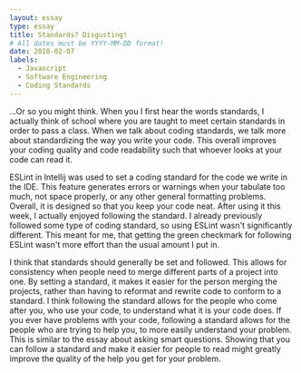 ```yaml
---
layout: essay
type: essay
title: Standards? Disgusting!
# All dates must be YYYY-MM-DD format!
date: 2018-02-07
labels:
  - Javascript
  - Software Engineering
  - Coding Standards
---
```


...Or so you might think. When you I first hear the words standards, I actually think of school where you are taught to meet certain standards in order to pass a class. When we talk about coding standards, we talk more about standardizing the way you write your code. This overall improves your coding quality and code readability such that whoever
looks at your code can read it. 

ESLint in Intellij was used to set a coding standard for the code we write in the IDE. This feature generates errors or warnings when your tabulate too much, not space properly, or any other general formatting problems. Overall, it is designed so that you keep your code neat. After using it this week, I actually enjoyed following the standard. I already previously followed some type of coding standard, so using ESLint wasn't significantly different. This meant for me, that getting the green checkmark for following ESLint wasn't more effort than the usual amount I put in.  

I think that standards should generally be set and followed. This allows for consistency when people need to merge different parts of a project into one. By setting a standard, it makes it easier for the person merging the projects, rather than having to reformat and rewrite code to conform to a standard. I think following the standard allows for the people who come after you, who use your code, to understand what it is your code does. If you ever have problems with your code, following a standard allows for the people who are trying to help you, to more easily understand your problem. This is similar to the essay about asking smart questions. Showing that you can follow a standard and make it easier for people to read might greatly improve the quality of the help you get for your problem.






